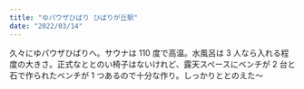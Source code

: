 ```yaml
---
title: "ゆパウザひばり ひばりが丘駅"
date: "2022/03/14"
---
```


久々にゆパウザひばりへ。サウナは 110 度で高温。水風呂は 3 人なら入れる程度の大きさ。正式なととのい椅子はないけれど、露天スペースにベンチが 2 台と石で作られたベンチが 1 つあるので十分な作り。しっかりととのえた〜
